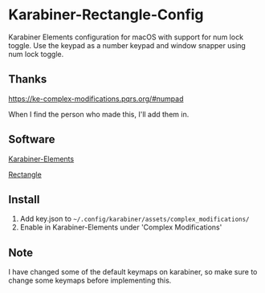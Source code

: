 # Karabiner-Rectangle-Config
Karabiner Elements configuration for macOS with support for num lock toggle. 
Use the keypad as a number keypad and window snapper using num lock toggle.

## Thanks
https://ke-complex-modifications.pqrs.org/#numpad

When I find the person who made this, I'll add them in.

## Software
[Karabiner-Elements]("https://karabiner-elements.pqrs.org")

[Rectangle]("https://rectangleapp.com")

## Install
1. Add key.json to `~/.config/karabiner/assets/complex_modifications/`
2. Enable in Karabiner-Elements under 'Complex Modifications'

## Note
I have changed some of the default keymaps on karabiner, so make sure to change some keymaps before implementing this.
